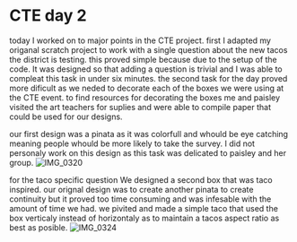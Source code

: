 # CTE day 2 #

today I worked on to major points in the CTE project. first I adapted my origanal scratch project to work with a single question about the new tacos the district is testing. this proved simple because due to the setup of the code. It was designed so that adding a question is trivial and I was able to compleat this task in under six minutes. the second task for the day proved more dificult as we neded to decorate each of the boxes we were using at the CTE event. to find resources for decorating the boxes me and paisley visited the art teachers for suplies and were able to compile paper that could be used for our designs.

our first design was a pinata as it was colorfull and whould be eye catching meaning people whould be more likely to take the survey. I did not personaly work on this design as this task was delicated to paisley and her group. 
![IMG_0320](https://github.com/FantasticMrCat42/2023-2024/assets/129550102/a70484a0-4ba0-4030-bd97-39aeece124fb)

for the taco specific question We designed a second box that was taco inspired. our orignal design was to create another pinata to create continuity but it proved too time consuming and was infesable with the amount of time we had. we pivited and made a simple taco that used the box verticaly instead of horizontaly as to maintain a tacos aspect ratio as best as posible.
![IMG_0324](https://github.com/FantasticMrCat42/2023-2024/assets/129550102/cf3fd82c-281e-476c-ade4-e48c6b57ad65)
